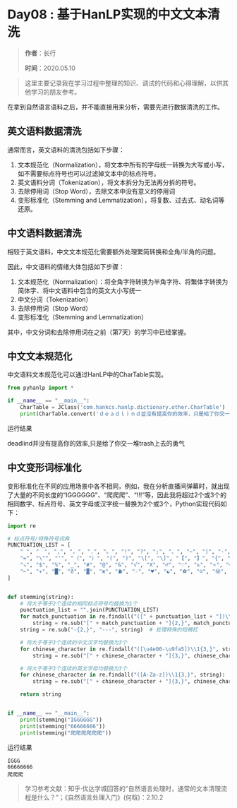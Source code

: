# Day08 : 基于HanLP实现的中文文本清洗

> **作者**：长行
>
> **时间**：2020.05.10

> 这里主要记录我在学习过程中整理的知识、调试的代码和心得理解，以供其他学习的朋友参考。

在拿到自然语言语料之后，并不能直接用来分析，需要先进行数据清洗的工作。

## 英文语料数据清洗

通常而言，英文语料的清洗包括如下步骤：

1. 文本规范化（Normalization），将文本中所有的字母统一转换为大写或小写，如不需要标点符号也可以过滤掉文本中的标点符号。
2. 英文语料分词（Tokenization），将文本拆分为无法再分拆的符号。
3. 去除停用词（Stop Word），去除文本中没有意义的停用词
4. 变形标准化（Stemming and Lemmatization），将复数、过去式、动名词等还原。

## 中文语料数据清洗

相较于英文语料，中文文本规范化需要额外处理繁简转换和全角/半角的问题。

因此，中文语料的情绪大体包括如下步骤：

1. 文本规范化（Normalization）：将全角字符转换为半角字符、将繁体字转换为简体字、将中文语料中包含的英文大小写统一
2. 中文分词（Tokenization）
3. 去除停用词（Stop Word）
4. 变形标准化（Stemming and Lemmatization）

其中，中文分词和去除停用词在之前（第7天）的学习中已经掌握。

## 中文文本规范化

中文语料文本规范化可以通过HanLP中的CharTable实现。

```python
from pyhanlp import *

if __name__ == "__main__":
    CharTable = JClass('com.hankcs.hanlp.dictionary.other.CharTable')
    print(CharTable.convert('ｄｅａｄｌｉｎｄ並沒有提高你的效率，只是給了你交一堆Ｔｒａｓｈ上去的勇氣'))
```

运行结果

deadlind并没有提高你的效率,只是给了你交一堆trash上去的勇气

## 中文变形词标准化

变形标准化在不同的应用场景中各不相同，例如，我在分析直播间弹幕时，就出现了大量的不同长度的“IGGGGGG”、“爬爬爬”、“!!!”等，因此我将超过2个或3个的相同数字、标点符号、英文字母或汉字统一替换为2个或3个，Python实现代码如下：

```python
import re

# 标点符号/特殊符号词典
PUNCTUATION_LIST = [
    " ", "　", ",", "，", ".", "。", "!", "?", ";", "、", "~", "|", "·", ":", "+", "\-", "—", "*", "/", "／", "\\", "%",
    "=", "\"", "'", "（", "）", "(", ")", "\[", "\]", "【", "】", "{", "}", "《", "》", "→", "←", "↑", "↓", "↖", "↗", "↙",
    "↘", "$", "%", "_", "#", "@", "&", "√", "X", "♂", "♡", "♿", "⭐", "❤", "■", "⭕",
    "✂", "✈", "█", "ð", "▓", "ж", "⛽", "☞", "♥", "☯", "⚽", "☺", "㊙", "✨", "＊", "✌", "⚡", "⛷", "✊", "☔", "✌", "░"
]


def stemming(string):
    # 将大于等于2个连续的相同标点符号均替换为1个
    punctuation_list = "".join(PUNCTUATION_LIST)
    for match_punctuation in re.findall("([" + punctuation_list + "])\\1{2,}", string):
        string = re.sub("[" + match_punctuation + "]{2,}", match_punctuation * 3, string)
    string = re.sub("-{2,}", "---", string)  # 处理特殊的短横杠

    # 将大于等于3个连续的中文汉字均替换为3个
    for chinese_character in re.findall("([\u4e00-\u9fa5])\\1{3,}", string):
        string = re.sub("[" + chinese_character + "]{3,}", chinese_character * 3, string)

    # 将大于等于3个连续的英文字母均替换为3个
    for chinese_character in re.findall("([A-Za-z])\\1{3,}", string):
        string = re.sub("[" + chinese_character + "]{3,}", chinese_character * 3, string)

    return string


if __name__ == "__main__":
    print(stemming("IGGGGGG"))
    print(stemming("66666666"))
    print(stemming("爬爬爬爬爬爬"))
```

运行结果

```
IGGG
66666666
爬爬爬
```

> 学习参考文献：知乎·优达学城回答的“自然语言处理时，通常的文本清理流程是什么？”；《自然语言处理入门》(何晗)：2.10.2